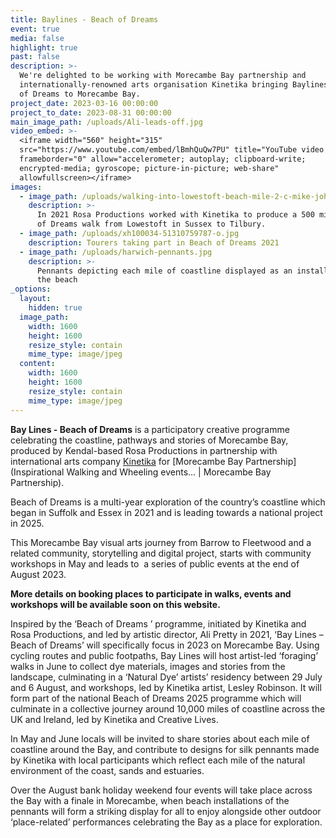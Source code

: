```yaml
---
title: Baylines - Beach of Dreams
event: true
media: false
highlight: true
past: false
description: >-
  We're delighted to be working with Morecambe Bay partnership and 
  internationally-renowned arts organisation Kinetika bringing Baylines - Beach
  of Dreams to Morecambe Bay.
project_date: 2023-03-16 00:00:00
project_to_date: 2023-08-31 00:00:00
main_image_path: /uploads/Ali-leads-off.jpg
video_embed: >-
  <iframe width="560" height="315"
  src="https://www.youtube.com/embed/lBmhQuQw7PU" title="YouTube video player"
  frameborder="0" allow="accelerometer; autoplay; clipboard-write;
  encrypted-media; gyroscope; picture-in-picture; web-share"
  allowfullscreen></iframe>
images:
  - image_path: /uploads/walking-into-lowestoft-beach-mile-2-c-mike-johnson.jpg
    description: >-
      In 2021 Rosa Productions worked with Kinetika to produce a 500 mile Beach
      of Dreams walk from Lowestoft in Sussex to Tilbury.
  - image_path: /uploads/xh100034-51310759787-o.jpg
    description: Tourers taking part in Beach of Dreams 2021
  - image_path: /uploads/harwich-pennants.jpg
    description: >-
      Pennants depicting each mile of coastline displayed as an installation on
      the beach
_options:
  layout:
    hidden: true
  image_path:
    width: 1600
    height: 1600
    resize_style: contain
    mime_type: image/jpeg
  content:
    width: 1600
    height: 1600
    resize_style: contain
    mime_type: image/jpeg
---
```

**Bay Lines - Beach of Dreams** is a participatory creative programme celebrating the coastline, pathways and stories of Morecambe Bay, produced by Kendal-based Rosa Productions in partnership with international arts company [Kinetika](https://kinetika.co.uk/beach-of-dreams) for [Morecambe Bay Partnership](Inspirational Walking and Wheeling events… | Morecambe Bay Partnership).

Beach of Dreams is a multi-year exploration of the country’s coastline which began in Suffolk and Essex in 2021 and is leading towards a national project in 2025.

This Morecambe Bay visual arts journey from Barrow to Fleetwood and a related community, storytelling and digital project, starts with community workshops in May and leads to&nbsp; a series of public events at the end of August 2023.

**More details on booking places to participate in walks, events and workshops will be available soon on this website.**

Inspired by the ‘Beach of Dreams ’ programme, initiated by Kinetika and Rosa Productions, and led by artistic director, Ali Pretty in 2021, ‘Bay Lines – Beach of Dreams’ will specifically focus in 2023 on Morecambe Bay. Using cycling routes and public footpaths, Bay Lines will host artist-led ‘foraging’ walks in June to collect dye materials, images and stories from the landscape, culminating in a ‘Natural Dye’ artists’ residency between 29 July and 6 August, and workshops, led by Kinetika artist, Lesley Robinson. It will form part of the national Beach of Dreams 2025 programme which will culminate in a collective journey around 10,000 miles of coastline across the UK and Ireland, led by Kinetika and Creative Lives.

In May and June locals will be invited to share stories about each mile of coastline around the Bay, and contribute to designs for silk pennants made by Kinetika with local participants which reflect each mile of the natural environment of the coast, sands and estuaries.

Over the August bank holiday weekend four events will take place across the Bay with a finale in Morecambe, when beach installations of the pennants will form a striking display for all to enjoy alongside other outdoor ‘place-related’ performances celebrating the Bay as a place for exploration.